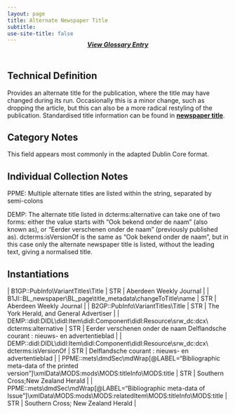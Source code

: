 ```yaml
---
layout: page
title: Alternate Newspaper Title
subtitle:  
use-site-title: false
---
```


<h4 style="text-align:center;font-style:italic;margin-top:-20px;margin-bottom:50px;"><a href="../../glossary/alternate-newspaper-title">View Glossary Entry</a></h4>

## Technical Definition

Provides an alternate title for the publication, where the title may
have changed during its run. Occasionally this is a minor change, such
as dropping the article, but this can also be a more radical restyling
of the publication. Standardised title information can be found in
[**newspaper title**](../newspaper-title). 

## Category Notes

This field appears most commonly in the adapted Dublin Core format.

## Individual Collection Notes

PPME: Multiple alternate titles are listed within the string, separated
by semi-colons

DEMP: The alternate title listed in dcterms:alternative can take one of
two forms: either the value starts with “Ook bekend onder de naam” (also
known as), or “Eerder verschenen onder de naam” (previously published
as). dcterms:isVersionOf is the same as “Ook bekend onder de naam”, but
in this case only the alternate newspaper title is listed, without the
leading text, giving a normalised title.

## Instantiations  

| B1GP::PubInfo\\VariantTitles\\Title  | STR | Aberdeen Weekly Journal  |
| B1JI::BL\_newspaper\\BL\_page\\title\_metadata\\changeToTitle\\name  | STR | Aberdeen Weekly Journal  |
| B2GP::PubInfo\\VariantTitles\\Title  | STR | The York Herald, and General Advertiser  |
| DEMP::didl:DIDL\\didl:Item\\didl:Component\\didl:Resource\\srw\_dc:dcx\\ dcterms:alternative  | STR | Eerder verschenen onder de naam Delflandsche courant : nieuws- en advertentieblad |
| DEMP::didl:DIDL\\didl:Item\\didl:Component\\didl:Resource\\srw\_dc:dcx\\ dcterms:isVersionOf  | STR | Delflandsche courant : nieuws- en advertentieblad  |
| PPME::mets\\dmdSec\\mdWrap\[@LABEL=“Bibliographic meta-data of the printed version”\]\\xmlData\\MODS:mods\\MODS:titleInfo\\MODS:title  | STR | Southern Cross;New Zealand Herald  |
| PPME::mets\\dmdSec\\mdWrap\[@LABEL=“Bibliographic meta-data of Issue”\]\\xmlData\\MODS:mods\\MODS:relatedItem\\MODS:titleInfo\\MODS:title | STR | Southern Cross; New Zealand Herald  |

